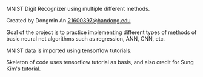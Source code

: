 MNIST Digit Recognizer using multiple different methods.

Created by Dongmin An
21600397@handong.edu


Goal of the project is to practice implementing different types of methods of
basic neural net algorithms such as regression, ANN, CNN, etc.

MNIST data is imported using tensorflow tutorials.

Skeleton of code uses tensorflow tutorial as basis, and also
credit for Sung Kim's tutorial.

